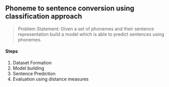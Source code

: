 
## Phoneme to sentence conversion using classification approach
> Problem Statement: Given a set of phonemes and their sentence representation build a model which is able to predict sentences using phonemes.

#### Steps
1. Dataset Formation
2. Model building
3. Sentence Prediction
4. Evaluation using distance measures

